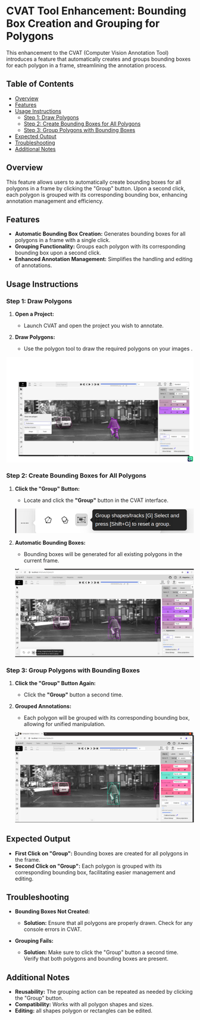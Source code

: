 ﻿
# CVAT Tool Enhancement: Bounding Box Creation and Grouping for Polygons

This enhancement to the CVAT (Computer Vision Annotation Tool) introduces a feature that automatically creates and groups bounding boxes for each polygon in a frame, streamlining the annotation process.

## Table of Contents
- [Overview](#overview)
- [Features](#features)
- [Usage Instructions](#usage-instructions)
  - [Step 1: Draw Polygons](#step-1-draw-polygons)
  - [Step 2: Create Bounding Boxes for All Polygons](#step-2-create-bounding-boxes-for-all-polygons)
  - [Step 3: Group Polygons with Bounding Boxes](#step-3-group-polygons-with-bounding-boxes)
- [Expected Output](#expected-output)
- [Troubleshooting](#troubleshooting)
- [Additional Notes](#additional-notes)

## Overview

This feature allows users to automatically create bounding boxes for all polygons in a frame by clicking the "Group" button. Upon a second click, each polygon is grouped with its corresponding bounding box, enhancing annotation management and efficiency.

## Features

- **Automatic Bounding Box Creation:** Generates bounding boxes for all polygons in a frame with a single click.
- **Grouping Functionality:** Groups each polygon with its corresponding bounding box upon a second click.
- **Enhanced Annotation Management:** Simplifies the handling and editing of annotations.

## Usage Instructions

### Step 1: Draw Polygons

1. **Open a Project:**
   - Launch CVAT and open the project you wish to annotate.
   
2. **Draw Polygons:**
   - Use the polygon tool to draw the required polygons on your images .

![Drawing Polygons](https://github.com/SalmaElsaid/image-of-cvat/blob/main/1aiQlSB%20-%20Imgur.png)

### Step 2: Create Bounding Boxes for All Polygons

1. **Click the "Group" Button:**
   - Locate and click the **"Group"** button in the CVAT interface.
   
    ![group button ](https://github.com/SalmaElsaid/image-of-cvat/blob/main/group_button.png)
   
2. **Automatic Bounding Boxes:**
   - Bounding boxes will be generated for all existing polygons in the current frame.

   ![Bounding Boxes Created](https://github.com/SalmaElsaid/image-of-cvat/blob/main/bounding_box.png)

### Step 3: Group Polygons with Bounding Boxes

1. **Click the "Group" Button Again:**
   - Click the **"Group"** button a second time.
   
2. **Grouped Annotations:**
   - Each polygon will be grouped with its corresponding bounding box, allowing for unified manipulation.

   ![Grouped Annotations](https://github.com/SalmaElsaid/image-of-cvat/blob/main/grouping_shapes.png)

## Expected Output

- **First Click on "Group":** Bounding boxes are created for all polygons in the frame.
- **Second Click on "Group":** Each polygon is grouped with its corresponding bounding box, facilitating easier management and editing.

## Troubleshooting

- **Bounding Boxes Not Created:**
  - **Solution:** Ensure that all polygons are properly drawn. Check for any console errors in CVAT.
  
- **Grouping Fails:**
  - **Solution:** Make sure to click the "Group" button a second time. Verify that both polygons and bounding boxes are present.

## Additional Notes

- **Reusability:** The grouping action can be repeated as needed by clicking the "Group" button.
- **Compatibility:** Works with all polygon shapes and sizes.
- **Editing:** all shapes polygon or rectangles can be edited.




